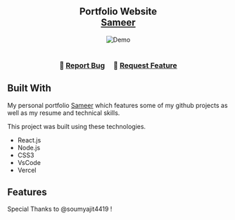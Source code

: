 <h2 align="center">
  Portfolio Website<br/>
  <a href="https://portfolio-1-daviddaill.vercel.app/" target="_blank">Sameer</a>
</h2>
<div align="center">
  <img alt="Demo" src="./Images/readme-img1.png" />
</div>

<br/>



<h3 align="center">
    🔹
    <a href="https://github.com/Daviddaill/Portfolio-1/issues">Report Bug</a> &nbsp; &nbsp;
    🔹
    <a href="https://github.com/Daviddaill/Portfolio-1/issues">Request Feature</a>
</h3>



## Built With

My personal portfolio <a href="https://portfolio-1-daviddaill.vercel.app/" target="_blank">Sameer</a> which features some of my github projects as well as my resume and technical skills.<br/>

This project was built using these technologies.

- React.js
- Node.js
- CSS3
- VsCode
- Vercel

## Features





Special Thanks to @soumyajit4419 !

